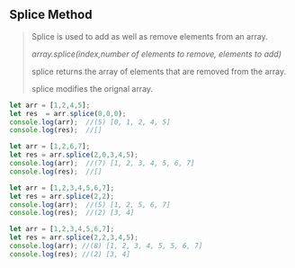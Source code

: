 ## Splice Method

> Splice is used to add as well as remove elements from an array.
> 
> *array.splice(index,number of elements to remove, elements to add)*
>
> splice returns the array of elements that are removed from the array.
>
> splice modifies the orignal array.

```js
let arr = [1,2,4,5];
let res  = arr.splice(0,0,0);
console.log(arr);  //(5) [0, 1, 2, 4, 5]
console.log(res);  //[]

let arr = [1,2,6,7];
let res = arr.splice(2,0,3,4,5);
console.log(arr);  //(7) [1, 2, 3, 4, 5, 6, 7]
console.log(res);  //[]

let arr = [1,2,3,4,5,6,7];
let res = arr.splice(2,2);
console.log(arr);  //(5) [1, 2, 5, 6, 7]
console.log(res);  //(2) [3, 4]

let arr = [1,2,3,4,5,6,7];
let res = arr.splice(2,2,3,4,5);
console.log(arr); //(8) [1, 2, 3, 4, 5, 5, 6, 7]
console.log(res); //(2) [3, 4]
```

